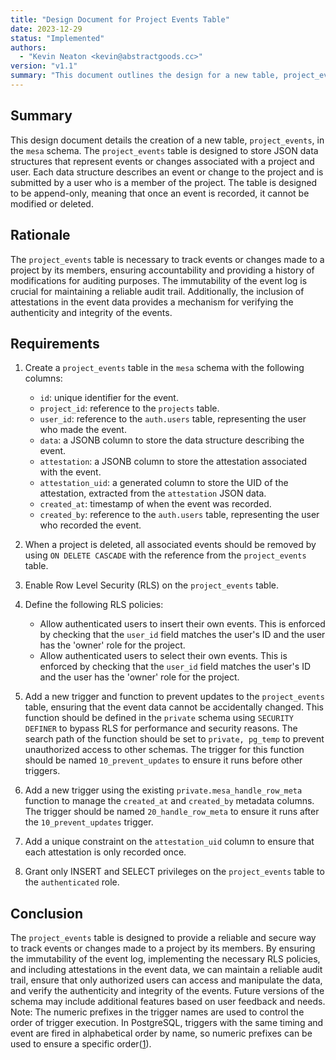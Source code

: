 ```yaml
---
title: "Design Document for Project Events Table"
date: 2023-12-29
status: "Implemented"
authors:
  - "Kevin Neaton <kevin@abstractgoods.cc>"
version: "v1.1"
summary: "This document outlines the design for a new table, project_events, which will store JSON data structures representing events or changes associated with a project and user. Each event is associated with an attestation."
---
```


## Summary

This design document details the creation of a new table, `project_events`, in the `mesa` schema. The `project_events` table is designed to store JSON data structures that represent events or changes associated with a project and user. Each data structure describes an event or change to the project and is submitted by a user who is a member of the project. The table is designed to be append-only, meaning that once an event is recorded, it cannot be modified or deleted.

## Rationale

The `project_events` table is necessary to track events or changes made to a project by its members, ensuring accountability and providing a history of modifications for auditing purposes. The immutability of the event log is crucial for maintaining a reliable audit trail. Additionally, the inclusion of attestations in the event data provides a mechanism for verifying the authenticity and integrity of the events.

## Requirements

1. Create a `project_events` table in the `mesa` schema with the following columns:
   - `id`: unique identifier for the event.
   - `project_id`: reference to the `projects` table.
   - `user_id`: reference to the `auth.users` table, representing the user who made the event.
   - `data`: a JSONB column to store the data structure describing the event.
   - `attestation`: a JSONB column to store the attestation associated with the event.
   - `attestation_uid`: a generated column to store the UID of the attestation, extracted from the `attestation` JSON data.
   - `created_at`: timestamp of when the event was recorded.
   - `created_by`: reference to the `auth.users` table, representing the user who recorded the event.

2. When a project is deleted, all associated events should be removed by using `ON DELETE CASCADE` with the reference from the `project_events` table.

3. Enable Row Level Security (RLS) on the `project_events` table.

4. Define the following RLS policies:
   - Allow authenticated users to insert their own events. This is enforced by checking that the `user_id` field matches the user's ID and the user has the 'owner' role for the project.
   - Allow authenticated users to select their own events. This is enforced by checking that the `user_id` field matches the user's ID and the user has the 'owner' role for the project.

5. Add a new trigger and function to prevent updates to the `project_events` table, ensuring that the event data cannot be accidentally changed. This function should be defined in the `private` schema using `SECURITY DEFINER` to bypass RLS for performance and security reasons. The search path of the function should be set to `private, pg_temp` to prevent unauthorized access to other schemas. The trigger for this function should be named `10_prevent_updates` to ensure it runs before other triggers.

6. Add a new trigger using the existing `private.mesa_handle_row_meta` function to manage the `created_at` and `created_by` metadata columns. The trigger should be named `20_handle_row_meta` to ensure it runs after the `10_prevent_updates` trigger.

7. Add a unique constraint on the `attestation_uid` column to ensure that each attestation is only recorded once.

8. Grant only INSERT and SELECT privileges on the `project_events` table to the `authenticated` role.

## Conclusion

The `project_events` table is designed to provide a reliable and secure way to track events or changes made to a project by its members. By ensuring the immutability of the event log, implementing the necessary RLS policies, and including attestations in the event data, we can maintain a reliable audit trail, ensure that only authorized users can access and manipulate the data, and verify the authenticity and integrity of the events. Future versions of the schema may include additional features based on user feedback and needs.
Note: The numeric prefixes in the trigger names are used to control the order of trigger execution. In PostgreSQL, triggers with the same timing and event are fired in alphabetical order by name, so numeric prefixes can be used to ensure a specific order([1](https://www.postgresql.org/docs/current/trigger-definition.html)).